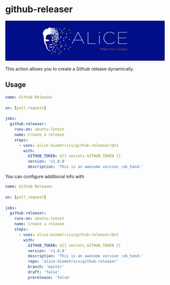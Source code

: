 # github-releaser  
<img src="https://github.com/alice-biometrics/custom-emojis/blob/master/images/alice_header.png" width=auto>


This action allows you to create a Github release dynamically. 

## Usage

```yml
name: Github Releaser

on: [pull_request]

jobs:
  github-releaser:
    runs-on: ubuntu-latest
    name: Create a release
    steps:
      - uses: alice-biometrics/github-releaser/@v1
        with:
          GITHUB_TOKEN: ${{ secrets.GITHUB_TOKEN }}
          version: 'v1.0.0'
          description: 'This is an awesome version :ok_hand:'
```


You can configure additional info with 

```yml
name: Github Releaser

on: [pull_request]

jobs:
  github-releaser:
    runs-on: ubuntu-latest
    name: Create a release
    steps:
      - uses: alice-biometrics/github-releaser/@v1
        with:
          GITHUB_TOKEN: ${{ secrets.GITHUB_TOKEN }}
          version: 'v1.0.0'
          description: 'This is an awesome version :ok_hand:'
          repo: 'alice-biometrics/github-releaser'
          branch: 'master'
          draft: 'false'
          prerelease: 'false'
```

